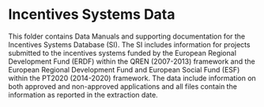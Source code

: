 # Incentives Systems Data

This folder contains Data Manuals and supporting documentation for the Incentives Systems Database (SI). The SI includes information for projects submitted to the incentives systems funded by the European Regional Development Fund (ERDF) within the QREN (2007-2013) framework and the European Regional Development Fund and European Social Fund (ESF) within the PT2020 (2014-2020) framework. The data include information on both approved and non-approved applications and all files contain the information as reported in the extraction date.





